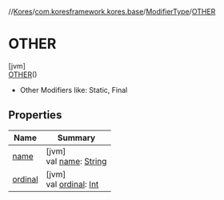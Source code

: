 //[Kores](../../../../index.md)/[com.koresframework.kores.base](../../index.md)/[ModifierType](../index.md)/[OTHER](index.md)

# OTHER

[jvm]\
[OTHER](index.md)()

<ul><li>Other Modifiers like: Static, Final</li></ul>

## Properties

| Name | Summary |
|---|---|
| [name](name.md) | [jvm]<br>val [name](name.md): [String](https://kotlinlang.org/api/latest/jvm/stdlib/kotlin/-string/index.html) |
| [ordinal](ordinal.md) | [jvm]<br>val [ordinal](ordinal.md): [Int](https://kotlinlang.org/api/latest/jvm/stdlib/kotlin/-int/index.html) |

